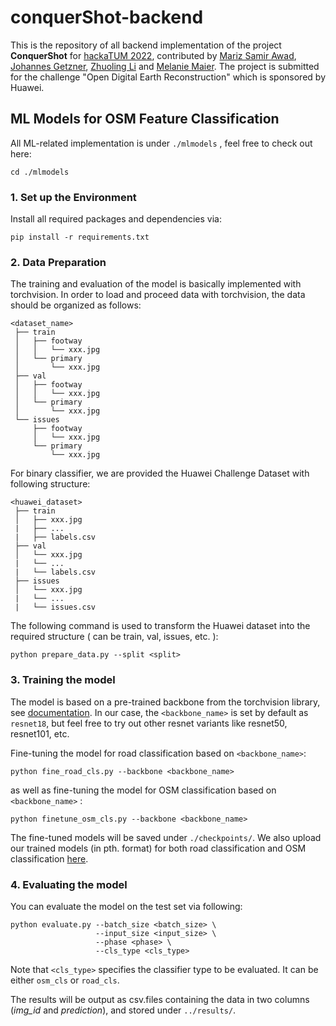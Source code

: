 # conquerShot-backend

This is the repository of all backend implementation of the project **ConquerShot** for [hackaTUM 2022](https://hack.tum.de/), contributed by [Mariz Samir Awad](https://github.com/marzi333), [Johannes Getzner](https://github.com/JohannesGetzner), [Zhuoling Li](https://github.com/joelynli0110) and [Melanie Maier](https://github.com/mmmaier). The project is submitted for the challenge "Open Digital Earth Reconstruction" which is sponsored by Huawei. 

## ML Models for OSM Feature Classification

All ML-related implementation is under ```./mlmodels``` , feel free to check out here:

```
cd ./mlmodels
```

### 1. Set up the Environment

Install all required packages and dependencies via:

```
pip install -r requirements.txt
```



### 2. Data Preparation

The training and evaluation of the model is basically implemented with torchvision. In order to load and proceed data with torchvision, the data should be organized as follows:

```
<dataset_name>
 ├── train
 │   ├── footway
 │   │   └── xxx.jpg
 │   └── primary
 │       └── xxx.jpg
 ├── val
 │   ├── footway
 │   │   └── xxx.jpg
 │   └── primary
 │       └── xxx.jpg
 └── issues
     ├── footway
     │   └── xxx.jpg
     └── primary
         └── xxx.jpg
```

For binary classifier, we are provided the Huawei Challenge Dataset with following structure:

```
<huawei_dataset>
 ├── train
 │   ├── xxx.jpg
 |   ├── ...
 |   ├── labels.csv
 ├── val
 │   └── xxx.jpg
 |   └── ...
 |   └── labels.csv
 ├── issues
 │   └── xxx.jpg
 |   └── ...
 |   └── issues.csv
```

The following command is used to transform the Huawei dataset into the required structure (<split> can be train, val, issues, etc. ):

```
python prepare_data.py --split <split>
```



### 3. Training the model

The model is based on a pre-trained backbone from the torchvision library,  see [documentation](https://pytorch.org/vision/stable/models.html). In our case, the ```<backbone_name>``` is set by default as ```resnet18```, but feel free to try out other resnet variants like resnet50, resnet101, etc. 

Fine-tuning the model for road classification based on ```<backbone_name>```:

```
python fine_road_cls.py --backbone <backbone_name>
```

as well as fine-tuning the model for OSM classification based on ```<backbone_name>``` :

```
python finetune_osm_cls.py --backbone <backbone_name>
```

The fine-tuned models will be saved under ```./checkpoints/```.  We also upload our trained models (in pth. format) for both road classification and OSM classification [here](https://github.com/marzi333/conquerShot-backend/tree/main/mlmodels/checkpoints).  



### 4. Evaluating the model

 You can evaluate the model on the test set via following:

```
python evaluate.py --batch_size <batch_size> \
				   --input_size <input_size> \
				   --phase <phase> \
				   --cls_type <cls_type>
```

Note that ```<cls_type>``` specifies the classifier type to be evaluated. It can be either ```osm_cls``` or ```road_cls```.

The results will be output as csv.files containing the data in two columns (*img_id* and *prediction*), and stored under ```../results/```. 